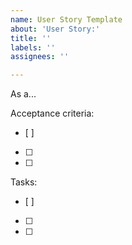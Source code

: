 ```yaml
---
name: User Story Template
about: 'User Story:'
title: ''
labels: ''
assignees: ''

---
```


As a...

Acceptance criteria:
- [ ]
- [ ]
- [ ]

Tasks:
- [ ]
- [ ]
- [ ]
